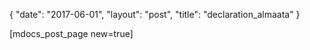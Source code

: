 {
   "date": "2017-06-01",
   "layout": "post",
   "title": "declaration_almaata"
}

[mdocs_post_page new=true]
